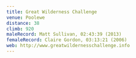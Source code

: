 ```yaml
---
title: Great Wilderness Challenge
venue: Poolewe
distance: 38
climb: 920
maleRecord: Matt Sullivan, 02:43:39 (2013)
femaleRecord: Claire Gordon, 03:13:21 (2006)
web: http://www.greatwildernesschallenge.info
---
```


